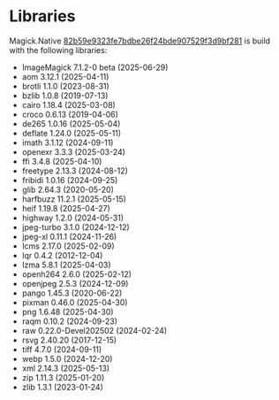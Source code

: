 # Libraries
Magick.Native [82b59e9323fe7bdbe26f24bde907529f3d9bf281](https://github.com/dlemstra/Magick.Native/commit/82b59e9323fe7bdbe26f24bde907529f3d9bf281) is build with the following libraries:

- ImageMagick 7.1.2-0 beta (2025-06-29)
- aom 3.12.1 (2025-04-11)
- brotli 1.1.0 (2023-08-31)
- bzlib 1.0.8 (2019-07-13)
- cairo 1.18.4 (2025-03-08)
- croco 0.6.13 (2019-04-06)
- de265 1.0.16 (2025-05-04)
- deflate 1.24.0 (2025-05-11)
- imath 3.1.12 (2024-09-11)
- openexr 3.3.3 (2025-03-24)
- ffi 3.4.8 (2025-04-10)
- freetype 2.13.3 (2024-08-12)
- fribidi 1.0.16 (2024-09-25)
- glib 2.64.3 (2020-05-20)
- harfbuzz 11.2.1 (2025-05-15)
- heif 1.19.8 (2025-04-27)
- highway 1.2.0 (2024-05-31)
- jpeg-turbo 3.1.0 (2024-12-12)
- jpeg-xl 0.11.1 (2024-11-26)
- lcms 2.17.0 (2025-02-09)
- lqr 0.4.2 (2012-12-04)
- lzma 5.8.1 (2025-04-03)
- openh264 2.6.0 (2025-02-12)
- openjpeg 2.5.3 (2024-12-09)
- pango 1.45.3 (2020-06-22)
- pixman 0.46.0 (2025-04-30)
- png 1.6.48 (2025-04-30)
- raqm 0.10.2 (2024-09-23)
- raw 0.22.0-Devel202502 (2024-02-24)
- rsvg 2.40.20 (2017-12-15)
- tiff 4.7.0 (2024-09-11)
- webp 1.5.0 (2024-12-20)
- xml 2.14.3 (2025-05-13)
- zip 1.11.3 (2025-01-20)
- zlib 1.3.1 (2023-01-24)
